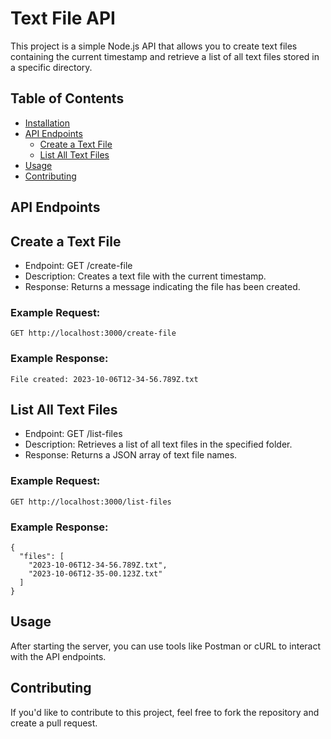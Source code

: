 # Text File API

This project is a simple Node.js API that allows you to create text files containing the current timestamp and retrieve a list of all text files stored in a specific directory.

## Table of Contents

- [Installation](#installation)
- [API Endpoints](#api-endpoints)
  - [Create a Text File](#create-a-text-file)
  - [List All Text Files](#list-all-text-files)
- [Usage](#usage)
- [Contributing](#contributing)

## API Endpoints

## Create a Text File

- Endpoint: GET /create-file
- Description: Creates a text file with the current timestamp.
- Response: Returns a message indicating the file has been created.

### Example Request:

```
GET http://localhost:3000/create-file
```

### Example Response:

```
File created: 2023-10-06T12-34-56.789Z.txt
```

## List All Text Files

- Endpoint: GET /list-files
- Description: Retrieves a list of all text files in the specified folder.
- Response: Returns a JSON array of text file names.

### Example Request:

```
GET http://localhost:3000/list-files
```

### Example Response:

```
{
  "files": [
    "2023-10-06T12-34-56.789Z.txt",
    "2023-10-06T12-35-00.123Z.txt"
  ]
}
```

## Usage

After starting the server, you can use tools like Postman or cURL to interact with the API endpoints.

## Contributing

If you'd like to contribute to this project, feel free to fork the repository and create a pull request.
